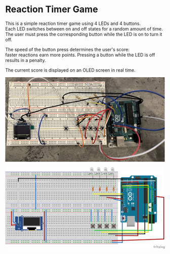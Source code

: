 # Reaction Timer Game

This is a simple reaction timer game using 4 LEDs and 4 buttons.  
Each LED switches between on and off states for a random amount of time.  
The user must press the corresponding button while the LED is on to turn it off.

The speed of the button press determines the user's score:  
faster reactions earn more points. Pressing a button while the LED is off results in a penalty.

The current score is displayed on an OLED screen in real time.

![Hardware Setup](images/reactionTimerGameHardware.jpeg)

![Hardware Setup Diagram](images/HardwareDiagram_bb.jpg)
